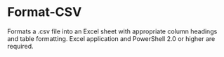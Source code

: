 # Format-CSV
Formats a .csv file into an Excel sheet with appropriate column headings and table formatting. 
Excel application and PowerShell 2.0 or higher are required.